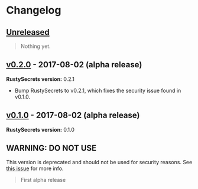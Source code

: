 # Changelog

## [Unreleased](https://github.com/SpinResearch/rustysecrets-cli/compare/v0.2.0...master)

> Nothing yet.

## [v0.2.0](https://github.com/SpinResearch/rustysecrets-cli/releases/tag/v0.2.0) - 2017-08-02 **(alpha release)**

**RustySecrets version:** 0.2.1

- Bump RustySecrets to v0.2.1, which fixes the security issue found in v0.1.0.

## [v0.1.0](https://github.com/SpinResearch/rustysecrets-cli/releases/tag/v0.1.0) - 2017-08-02 **(alpha release)**

**RustySecrets version:** 0.1.0

## WARNING: DO NOT USE

This version is deprecated and should not be used for security reasons. See [this issue](https://github.com/SpinResearch/RustySecrets/issues/43) for more info.

> First alpha release

